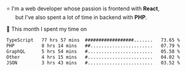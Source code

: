 ⭐ I'm a web developer whose passion is frontend with <b>React</b>,<br/>
&nbsp; &nbsp; &nbsp; but I've also spent a lot of time in backend with <b>PHP</b>.

📅 This month I spent my time on

<!--START_SECTION:waka-->

```txt
TypeScript   77 hrs 57 mins  ##################.......   73.65 %
PHP          8 hrs 14 mins   ##.......................   07.79 %
GraphQL      5 hrs 54 mins   #........................   05.58 %
Other        4 hrs 15 mins   #........................   04.02 %
JSON         3 hrs 43 mins   #........................   03.52 %
```

<!--END_SECTION:waka-->
